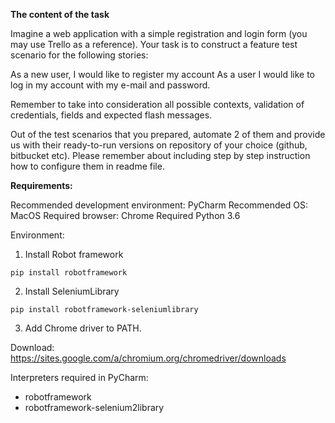**The content of the task**

Imagine a web application with a simple registration and login form (you may use Trello as a reference). Your task is to construct a feature test scenario for the following stories:

As a new user, I would like to register my account
As a user I would like to log in my account with my e-mail and password.

Remember to take into consideration all possible contexts, validation of credentials, fields and expected flash messages.

Out of the test scenarios that you prepared, automate 2 of them and provide us with their ready-to-run versions on repository of your choice (github, bitbucket etc). Please remember about including step by step instruction how to configure them in readme file.


**Requirements:**

Recommended development environment: PyCharm
Recommended OS: MacOS
Required browser: Chrome
Required Python 3.6

Environment:

1. Install Robot framework

`pip install robotframework`

2. Install SeleniumLibrary

`pip install robotframework-seleniumlibrary`

3. Add Chrome driver to PATH. 

Download: 
https://sites.google.com/a/chromium.org/chromedriver/downloads

Interpreters required in PyCharm:
* robotframework
* robotframework-selenium2library

